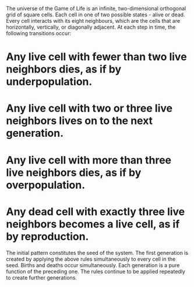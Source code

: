 The universe of the Game of Life is an infinite, two-dimensional orthogonal grid of square cells.
Each cell in one of two possible states - alive or dead.
Every cell interacts with its eight neighbours, which are the cells that are horizontally, vertically, or diagonally adjacent.
At each step in time, the following transitions occur:

# Any live cell with fewer than two live neighbors dies, as if by underpopulation.
# Any live cell with two or three live neighbors lives on to the next generation.
# Any live cell with more than three live neighbors dies, as if by overpopulation.
# Any dead cell with exactly three live neighbors becomes a live cell, as if by reproduction.

The initial pattern constitutes the seed of the system.
The first generation is created by applying the above rules simultaneously to every cell in the seed.
Births and deaths occur simultaneously.
Each generation is a pure function of the preceding one.
The rules continue to be applied repeatedly to create further generations.